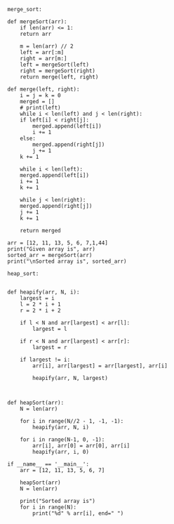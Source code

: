 	merge_sort:
	
	def mergeSort(arr):
	    if len(arr) <= 1:
		return arr
	
	    m = len(arr) // 2
	    left = arr[:m]
	    right = arr[m:]
	    left = mergeSort(left)
	    right = mergeSort(right)
	    return merge(left, right)
	
	def merge(left, right):
	    i = j = k = 0
	    merged = []
	    # print(left)
	    while i < len(left) and j < len(right):
		if left[i] < right[j]:
		    merged.append(left[i])
		    i += 1
		else:
		    merged.append(right[j])
		    j += 1
		k += 1
	
	    while i < len(left):
		merged.append(left[i])
		i += 1
		k += 1
	
	    while j < len(right):
		merged.append(right[j])
		j += 1
		k += 1
	
	    return merged
	
	arr = [12, 11, 13, 5, 6, 7,1,44]
	print("Given array is", arr)
	sorted_arr = mergeSort(arr)
	print("\nSorted array is", sorted_arr)
	
	heap_sort:
	
	
	def heapify(arr, N, i):
		largest = i 
		l = 2 * i + 1	 
		r = 2 * i + 2	
	
		if l < N and arr[largest] < arr[l]:
			largest = l
	
		if r < N and arr[largest] < arr[r]:
			largest = r
	
		if largest != i:
			arr[i], arr[largest] = arr[largest], arr[i] 
	
			heapify(arr, N, largest)
	
	
	
	def heapSort(arr):
		N = len(arr)
		
		for i in range(N//2 - 1, -1, -1):
			heapify(arr, N, i)
	
		for i in range(N-1, 0, -1):
			arr[i], arr[0] = arr[0], arr[i]
			heapify(arr, i, 0)
	
	if __name__ == '__main__':
		arr = [12, 11, 13, 5, 6, 7]
	
		heapSort(arr)
		N = len(arr)
	
		print("Sorted array is")
		for i in range(N):
			print("%d" % arr[i], end=" ")
